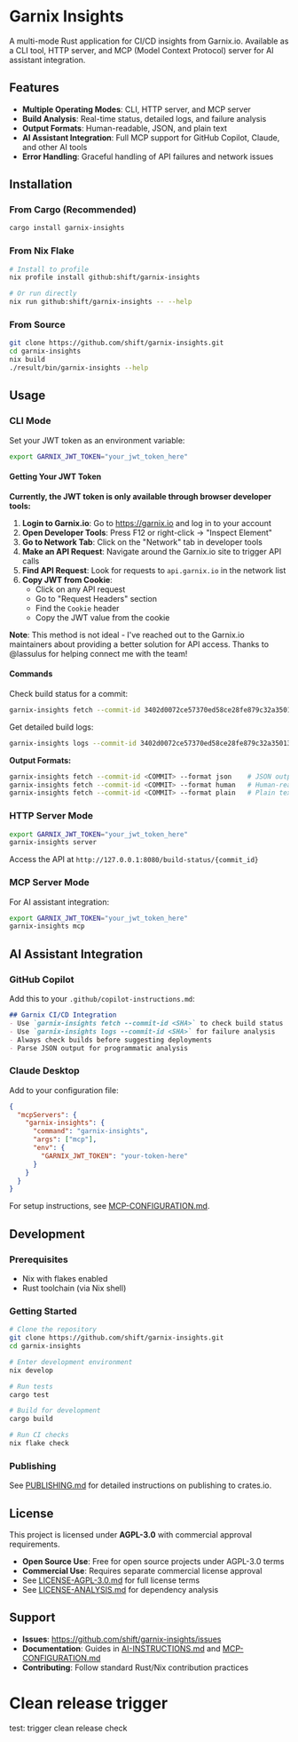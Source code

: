 # Garnix Insights

A multi-mode Rust application for CI/CD insights from Garnix.io. Available as a CLI tool, HTTP server, and MCP (Model Context Protocol) server for AI assistant integration.

## Features

- **Multiple Operating Modes**: CLI, HTTP server, and MCP server
- **Build Analysis**: Real-time status, detailed logs, and failure analysis
- **Output Formats**: Human-readable, JSON, and plain text
- **AI Assistant Integration**: Full MCP support for GitHub Copilot, Claude, and other AI tools
- **Error Handling**: Graceful handling of API failures and network issues

## Installation

### From Cargo (Recommended)

```bash
cargo install garnix-insights
```

### From Nix Flake

```bash
# Install to profile
nix profile install github:shift/garnix-insights

# Or run directly
nix run github:shift/garnix-insights -- --help
```

### From Source

```bash
git clone https://github.com/shift/garnix-insights.git
cd garnix-insights
nix build
./result/bin/garnix-insights --help
```

## Usage

### CLI Mode

Set your JWT token as an environment variable:

```bash
export GARNIX_JWT_TOKEN="your_jwt_token_here"
```

#### Getting Your JWT Token

**Currently, the JWT token is only available through browser developer tools:**

1. **Login to Garnix.io**: Go to https://garnix.io and log in to your account
2. **Open Developer Tools**: Press F12 or right-click → "Inspect Element"
3. **Go to Network Tab**: Click on the "Network" tab in developer tools
4. **Make an API Request**: Navigate around the Garnix.io site to trigger API calls
5. **Find API Request**: Look for requests to `api.garnix.io` in the network list
6. **Copy JWT from Cookie**: 
   - Click on any API request
   - Go to "Request Headers" section
   - Find the `Cookie` header
   - Copy the JWT value from the cookie

**Note**: This method is not ideal - I've reached out to the Garnix.io maintainers about providing a better solution for API access. Thanks to @lassulus for helping connect me with the team!

#### Commands

Check build status for a commit:

```bash
garnix-insights fetch --commit-id 3402d0072ce57370ed58ce28fe879c32a3501392
```

Get detailed build logs:

```bash
garnix-insights logs --commit-id 3402d0072ce57370ed58ce28fe879c32a3501392
```

**Output Formats:**

```bash
garnix-insights fetch --commit-id <COMMIT> --format json    # JSON output
garnix-insights fetch --commit-id <COMMIT> --format human   # Human-readable (default)
garnix-insights fetch --commit-id <COMMIT> --format plain   # Plain text
```

### HTTP Server Mode

```bash
export GARNIX_JWT_TOKEN="your_jwt_token_here"
garnix-insights server
```

Access the API at `http://127.0.0.1:8080/build-status/{commit_id}`

### MCP Server Mode

For AI assistant integration:

```bash
export GARNIX_JWT_TOKEN="your_jwt_token_here"
garnix-insights mcp
```

## AI Assistant Integration

### GitHub Copilot

Add this to your `.github/copilot-instructions.md`:

```markdown
## Garnix CI/CD Integration
- Use `garnix-insights fetch --commit-id <SHA>` to check build status
- Use `garnix-insights logs --commit-id <SHA>` for failure analysis  
- Always check builds before suggesting deployments
- Parse JSON output for programmatic analysis
```

### Claude Desktop

Add to your configuration file:

```json
{
  "mcpServers": {
    "garnix-insights": {
      "command": "garnix-insights",
      "args": ["mcp"],
      "env": {
        "GARNIX_JWT_TOKEN": "your-token-here"
      }
    }
  }
}
```

For setup instructions, see [MCP-CONFIGURATION.md](MCP-CONFIGURATION.md).

## Development

### Prerequisites

- Nix with flakes enabled
- Rust toolchain (via Nix shell)

### Getting Started

```bash
# Clone the repository
git clone https://github.com/shift/garnix-insights.git
cd garnix-insights

# Enter development environment
nix develop

# Run tests
cargo test

# Build for development  
cargo build

# Run CI checks
nix flake check
```

### Publishing

See [PUBLISHING.md](PUBLISHING.md) for detailed instructions on publishing to crates.io.

## License

This project is licensed under **AGPL-3.0** with commercial approval requirements.

- **Open Source Use**: Free for open source projects under AGPL-3.0 terms
- **Commercial Use**: Requires separate commercial license approval
- See [LICENSE-AGPL-3.0.md](LICENSE-AGPL-3.0.md) for full license terms
- See [LICENSE-ANALYSIS.md](LICENSE-ANALYSIS.md) for dependency analysis

## Support

- **Issues**: https://github.com/shift/garnix-insights/issues
- **Documentation**: Guides in [AI-INSTRUCTIONS.md](AI-INSTRUCTIONS.md) and [MCP-CONFIGURATION.md](MCP-CONFIGURATION.md)
- **Contributing**: Follow standard Rust/Nix contribution practices
# Clean release trigger
test: trigger clean release check

